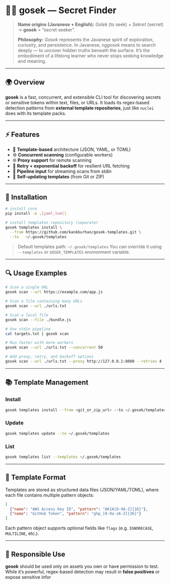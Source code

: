 # 🕵️‍♂️ gosek — Secret Finder

> **Name origins (Javanese + English):**
> *Golek* (to seek) + *Sekret* (secret) → **gosek** = “secret seeker”.
>
> **Philosophy:**
> *Gosek* represents the Javanese spirit of exploration, curiosity, and persistence.
> In Javanese, *nggosek* means to search deeply — to uncover hidden truths beneath the surface.
> It’s the embodiment of a lifelong learner who never stops seeking knowledge and meaning.

---

## 🌍 Overview

**gosek** is a fast, concurrent, and extensible CLI tool for discovering secrets or sensitive tokens within text, files, or URLs.
It loads its regex-based detection patterns from **external template repositories**, just like `nuclei` does with its template packs.

---

## ⚡ Features

* 🧩 **Template-based** architecture (JSON, YAML, or TOML)
* ⚙️ **Concurrent scanning** (configurable workers)
* 🌐 **Proxy support** for remote scanning
* 🔁 **Retry + exponential backoff** for resilient URL fetching
* 🧵 **Pipeline input** for streaming scans from stdin
* 🔄 **Self-updating templates** (from Git or ZIP)

---

## 🧭 Installation

```bash
# install core
pip install -e .[yaml,toml]

# install templates repository (separate)
gosek templates install \
  --from https://github.com/kankburhan/gosek-templates.git \
  --to   ~/.gosek/templates
```

> Default templates path: `~/.gosek/templates`
> You can override it using `--templates` or `GOSEK_TEMPLATES` environment variable.

---

## 🔍 Usage Examples

```bash
# Scan a single URL
gosek scan --url https://example.com/app.js

# Scan a file containing many URLs
gosek scan --url ./urls.txt

# Scan a local file
gosek scan --file ./bundle.js

# Use stdin pipeline
cat targets.txt | gosek scan

# Run faster with more workers
gosek scan --url ./urls.txt --concurrent 50

# Add proxy, retry, and backoff options
gosek scan --url ./urls.txt --proxy http://127.0.0.1:8080 --retries 4 --backoff 0.6
```

---

## 📚 Template Management

### Install

```bash
gosek templates install --from <git_or_zip_url> --to ~/.gosek/templates
```

### Update

```bash
gosek templates update --to ~/.gosek/templates
```

### List

```bash
gosek templates list --templates ~/.gosek/templates
```

---

## 🧩 Template Format

Templates are stored as structured data files (JSON/YAML/TOML), where each file contains multiple pattern objects:

```json
[
  {"name": "AWS Access Key ID", "pattern": "AKIA[0-9A-Z]{16}"},
  {"name": "GitHub Token", "pattern": "ghp_[0-9a-zA-Z]{36}"}
]
```

Each pattern object supports optional fields like `flags` (e.g. `IGNORECASE`, `MULTILINE`, etc.).

---

## 🔐 Responsible Use

**gosek** should be used only on assets you own or have permission to test.
While it’s powerful, regex-based detection may result in **false positives** or expose sensitive infor
